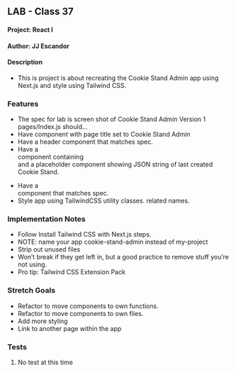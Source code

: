 ## LAB - Class 37

#### Project: React I
#### Author: JJ Escandor

#### Description
 - This is project is about recreating the Cookie Stand Admin app using Next.js and style using Tailwind CSS.

### Features 
- The spec for lab is screen shot of Cookie Stand Admin Version 1
pages/Index.js should…
- Have <Head> component with page title set to Cookie Stand Admin
- Have a header component that matches spec.
- Have a <main> component containing <form> and a placeholder component showing JSON string of last created Cookie Stand.
- Have a <footer> component that matches spec.
- Style app using TailwindCSS utility classes.
related names.

### Implementation Notes
- Follow Install Tailwind CSS with Next.js steps.
- NOTE: name your app cookie-stand-admin instead of my-project
- Strip out unused files
- Won’t break if they get left in, but a good practice to remove stuff you’re not using.
- Pro tip: Tailwind CSS Extension Pack

### Stretch Goals
- Refactor to move components to own functions.
- Refactor to move components to own files.
- Add more styling
- Link to another page within the app

### Tests
1. No test at this time
